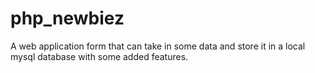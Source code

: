 # php_newbiez
A web application form that can take in some data and store it in a local mysql database with some added features.
